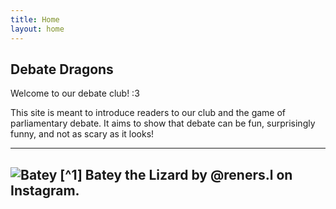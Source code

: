 ```yaml
---
title: Home
layout: home
---
```


## Debate Dragons
Welcome to our debate club! :3 

This site is meant to introduce readers to our club and the game of parliamentary debate. It aims to show that debate can be fun, surprisingly funny, and not as scary as it looks! 

----

![Batey](/debate-dragons/assets/images/batey.webp)
[^1] Batey the Lizard by @reners.l on Instagram.
----

[Just the Docs]: https://just-the-docs.github.io/just-the-docs/
[GitHub Pages]: https://docs.github.com/en/pages
[README]: https://github.com/just-the-docs/just-the-docs-template/blob/main/README.md
[Jekyll]: https://jekyllrb.com
[GitHub Pages / Actions workflow]: https://github.blog/changelog/2022-07-27-github-pages-custom-github-actions-workflows-beta/
[use this template]: https://github.com/just-the-docs/just-the-docs-template/generate
